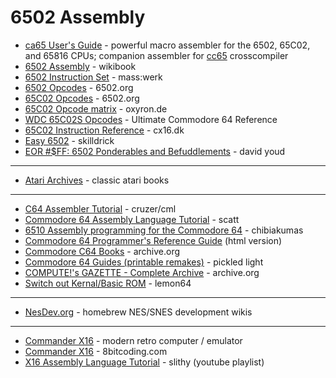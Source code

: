 # 6502 Assembly

* [ca65 User's Guide](https://cc65.github.io/doc/ca65.html) - powerful macro assembler for the 6502, 65C02, and 65816 CPUs; companion assembler for [cc65](https://cc65.github.io/) crosscompiler
* [6502 Assembly](https://en.wikibooks.org/wiki/6502_Assembly) - wikibook
* [6502 Instruction Set](https://www.masswerk.at/6502/6502_instruction_set.html) - mass:werk
* [6502 Opcodes](http://www.6502.org/tutorials/6502opcodes.html) - 6502.org
* [65C02 Opcodes](http://www.6502.org/tutorials/65c02opcodes.html) - 6502.org
* [65C02 Opcode matrix](http://www.oxyron.de/html/opcodesc02.html) - oxyron.de
* [WDC 65C02S Opcodes](https://www.pagetable.com/c64ref/6502/?cpu=65c02s) - Ultimate Commodore 64 Reference
* [65C02 Instruction Reference](https://cx16.dk/65c02/reference.html) - cx16.dk
* [Easy 6502](https://skilldrick.github.io/easy6502/) - skilldrick
* [EOR #$FF: 6502 Ponderables and Befuddlements](https://ia904606.us.archive.org/26/items/eor6502/eorBookV1.0.1_ebookRelease.pdf) - david youd

---

* [Atari Archives](https://www.atariarchives.org/) - classic atari books

---

* [C64 Assembler Tutorial](https://files.commodore.software/reference-material/articles-and-guides/commodore-64-articles/c64-assembler-tutorial.pdf) - cruzer/cml
* [Commodore 64 Assembly Language Tutorial](https://files.commodore.software/reference-material/articles-and-guides/commodore-64-articles/assembler-tutor-10.pdf) - scatt
* [6510 Assembly programming for the Commodore 64](https://www.chibiakumas.com/6502/c64.php) - chibiakumas
* [Commodore 64 Programmer's Reference Guide](https://www.devili.iki.fi/Computers/Commodore/C64/Programmers_Reference/page_iii.html) (html version)
* [Commodore C64 Books](https://archive.org/details/commodore_c64_books) - archive.org
* [Commodore 64 Guides (printable remakes)](https://pickledlight.blogspot.com/p/commodore-64-guides.html) - pickled light
* [COMPUTE!'s GAZETTE - Complete Archive](https://archive.org/details/computes.gazette/Compute_Gazette_Issue_01_1983_Jul/) - archive.org
* [Switch out Kernal/Basic ROM](https://www.lemon64.com/forum/viewtopic.php?t=71173) - lemon64

---

* [NesDev.org](https://www.nesdev.org/) - homebrew NES/SNES development wikis

---

* [Commander X16](https://github.com/commanderx16) - modern retro computer / emulator
* [Commander X16](https://www.8bitcoding.com/p/commander-x16.html) - 8bitcoding.com
* [X16 Assembly Language Tutorial](https://www.youtube.com/playlist?list=PLPSrOWYluVLIJ1n-TsVb-BESL1tkSTRI_) - slithy (youtube playlist)
